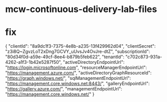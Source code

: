 # mcw-continuous-delivery-lab-files
# fix


{
  "clientId": "8a9dc1f3-7375-4e8b-a235-13f429962d04",
  "clientSecret": "z3i8Q~ZgvzLoT2xDng7GCVY_uUvsJv4OvJre-dtZ",
  "subscriptionId": "80d34f0d-a59e-49cf-8ee4-b879b5feb622",
  "tenantId": "c702c873-931a-4262-a1f3-1b42e5287f50",
  "activeDirectoryEndpointUrl": "https://login.microsoftonline.com",
  "resourceManagerEndpointUrl": "https://management.azure.com/",
  "activeDirectoryGraphResourceId": "https://graph.windows.net/",
  "sqlManagementEndpointUrl": "https://management.core.windows.net:8443/",
  "galleryEndpointUrl": "https://gallery.azure.com/",
  "managementEndpointUrl": "https://management.core.windows.net/"
}